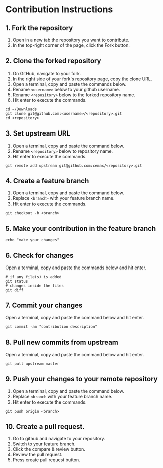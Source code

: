 # Contribution Instructions

## 1. Fork the repository
1. Open in a new tab the repository you want to contribute.
2. In the top-right corner of the page, click the Fork button.

## 2. Clone the forked repository
1. On GitHub, navigate to your fork.
2. In the right side of your fork's repository page, copy the clone URL.
3. Open a terminal, copy and paste the commands below.
4. Rename `<username>` below to your github username.
5. Rename `<repository>` below to the forked repository name.
6. Hit enter to execute the commands.

```
cd ~/Downloads
git clone git@github.com:<username>/<repository>.git
cd <repository>
```

## 3. Set upstream URL
1. Open a terminal, copy and paste the command below.
2. Rename `<repository>` below to repository name.
3. Hit enter to execute the commands.

```
git remote add upstream git@github.com:cemax/<repository>.git
```

## 4. Create a feature branch
1. Open a terminal, copy and paste the command below.
2. Replace `<branch>` with your feature branch name.
3. Hit enter to execute the commands.

```
git checkout -b <branch>
```

## 5. Make your contribution in the feature branch

```
echo "make your changes"
```

## 6. Check for changes
Open a terminal, copy and paste the commands below and hit enter.

```
# if any file(s) is added
git status
# changes inside the files
git diff
```

## 7. Commit your changes
Open a terminal, copy and paste the command below and hit enter.

```
git commit -am "contribution description"
```

## 8. Pull new commits from upstream
Open a terminal, copy and paste the command below and hit enter.

```
git pull upstream master
```

## 9. Push your changes to your remote repository
1. Open a terminal, copy and paste the command below.
2. Replace `<branch` with your feature branch name.
3. Hit enter to execute the commands.

```
git push origin <branch>
```

## 10. Create a pull request.
1. Go to github and navigate to your repository.
2. Switch to your feature branch.
3. Click the compare & review button.
4. Review the pull request.
5. Press create pull request button.
